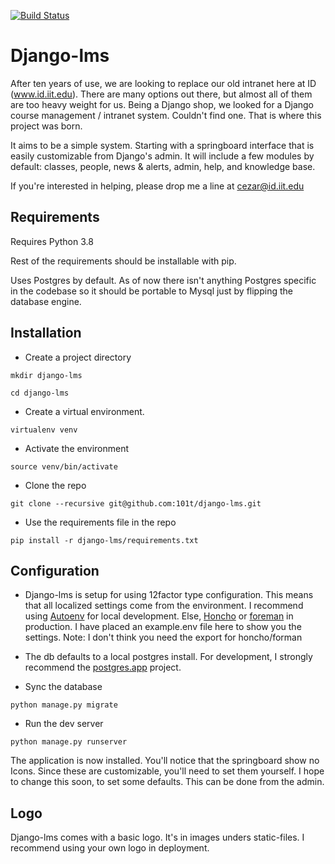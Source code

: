 [![Build Status](https://travis-ci.org/101t/django-lms.png)](https://travis-ci.org/101t/django-lms)

Django-lms
=================================

After ten years of use, we are looking to replace our old intranet here at ID (www.id.iit.edu). There are many options out there, but almost all of them are too heavy weight for us. Being a Django shop, we looked for a Django course management / intranet system. Couldn't find one. That is where this project was born.

It aims to be a simple system. Starting with a springboard interface that is easily customizable from Django's admin. It will include a few modules by default: classes, people, news & alerts, admin, help, and knowledge base.

If you're interested in helping, please drop me a line at cezar@id.iit.edu

Requirements
------------

Requires Python 3.8

Rest of the requirements should be installable with pip.

Uses Postgres by default. As of now there isn't anything Postgres specific in the codebase so it should be portable to Mysql just by flipping the database engine.


Installation
------------

- Create a project directory

 `mkdir django-lms`
 
 `cd django-lms`

- Create a virtual environment.

 `virtualenv venv`

- Activate the environment

 `source venv/bin/activate`

- Clone the repo

 `git clone --recursive git@github.com:101t/django-lms.git`

- Use the requirements file in the repo

 `pip install -r django-lms/requirements.txt`

Configuration
-------------

- Django-lms is setup for using 12factor type configuration. This means that all localized settings come from the environment. I recommend using [Autoenv](https://github.com/kennethreitz/autoenv) for local development. Else, [Honcho](https://github.com/nickstenning/honcho) or [foreman](http://ddollar.github.com/foreman/) in production. I have placed an example.env file here to show you the settings. Note: I don't think you need the export for honcho/forman

- The db defaults to a local postgres install. For development, I strongly recommend the [postgres.app](postgresapp.com) project.

- Sync the database

 `python manage.py migrate`

- Run the dev server

 `python manage.py runserver`

The application is now installed. You'll notice that the springboard show no Icons. Since these are customizable, you'll need to set them yourself. I hope to change this soon, to set some defaults. This can be done from the admin.

Logo
----
Django-lms comes with a basic logo. It's in images unders static-files. I recommend using your own logo in deployment.
